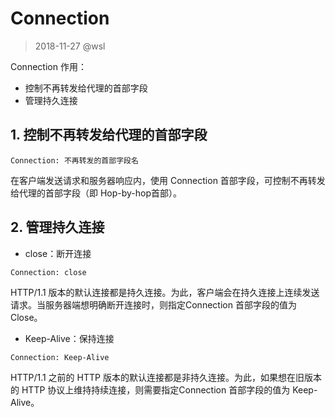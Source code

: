 # Connection

> 2018-11-27 @wsl

Connection 作用：

- 控制不再转发给代理的首部字段
- 管理持久连接



## 1. 控制不再转发给代理的首部字段

```
Connection: 不再转发的首部字段名
```

在客户端发送请求和服务器响应内，使用 Connection 首部字段，可控制不再转发给代理的首部字段（即 Hop-by-hop首部）。



## 2. 管理持久连接

- close：断开连接

```
Connection: close
```

HTTP/1.1 版本的默认连接都是持久连接。为此，客户端会在持久连接上连续发送请求。当服务器端想明确断开连接时，则指定Connection 首部字段的值为 Close。

- Keep-Alive：保持连接

```
Connection: Keep-Alive
```

HTTP/1.1 之前的 HTTP 版本的默认连接都是非持久连接。为此，如果想在旧版本的 HTTP 协议上维持持续连接，则需要指定Connection 首部字段的值为 Keep-Alive。

